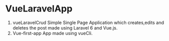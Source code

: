# VueLaravelApp
1. vueLaravelCrud
Simple Single Page Application which creates,edits and deletes the post made using Laravel 6 and Vue.js.
2. Vue-first-app
App made using vueCli.
